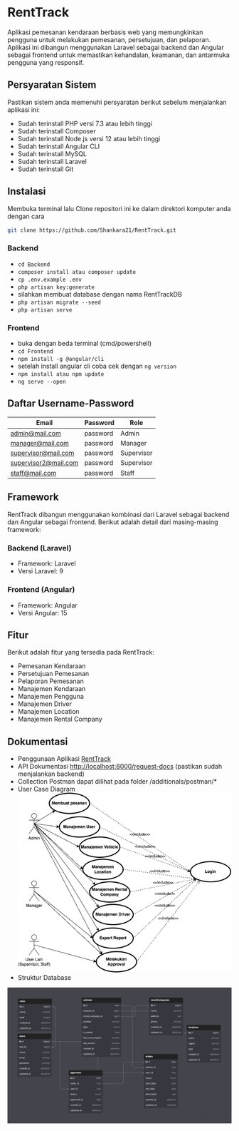 # RentTrack

Aplikasi pemesanan kendaraan berbasis web yang memungkinkan pengguna untuk melakukan pemesanan, persetujuan, dan pelaporan. Aplikasi ini dibangun menggunakan Laravel sebagai backend dan Angular sebagai frontend untuk memastikan kehandalan, keamanan, dan antarmuka pengguna yang responsif.

## Persyaratan Sistem

Pastikan sistem anda memenuhi persyaratan berikut sebelum menjalankan aplikasi ini:

- Sudah terinstall PHP versi 7.3 atau lebih tinggi
- Sudah terinstall Composer
- Sudah terinstall Node.js versi 12 atau lebih tinggi
- Sudah terinstall Angular CLI
- Sudah terinstall MySQL
- Sudah terinstall Laravel
- Sudah terinstall Git

## Instalasi

Membuka terminal lalu
Clone repositori ini ke dalam direktori komputer anda dengan cara

```bash
git clone https://github.com/Shankara21/RentTrack.git
```

### Backend

- `cd Backend`
- `composer install atau composer update`
- `cp .env.example .env`
- `php artisan key:generate`
- silahkan membuat database dengan nama RentTrackDB
- `php artisan migrate --seed`
- `php artisan serve`

### Frontend

- buka dengan beda terminal (cmd/powershell)
- `cd Frontend`
- `npm install -g @angular/cli`
- setelah install angular cli coba cek dengan
  `ng version`
- `npm install atau npm update`
- `ng serve --open`

## Daftar Username-Password

| Email                | Password | Role       |
| -------------------- | -------- | ---------- |
| admin@mail.com       | password | Admin      |
| manager@mail.com     | password | Manager    |
| supervisor@mail.com  | password | Supervisor |
| supervisor2@mail.com | password | Supervisor |
| staff@mail.com       | password | Staff      |

## Framework

RentTrack dibangun menggunakan kombinasi dari Laravel sebagai backend dan Angular sebagai frontend. Berikut adalah detail dari masing-masing framework:

### Backend (Laravel)

- Framework: Laravel
- Versi Laravel: 9

### Frontend (Angular)

- Framework: Angular
- Versi Angular: 15

## Fitur

Berikut adalah fitur yang tersedia pada RentTrack:

- Pemesanan Kendaraan
- Persetujuan Pemesanan
- Pelaporan Pemesanan
- Manajemen Kendaraan
- Manajemen Pengguna
- Manajemen Driver
- Manajemen Location
- Manajemen Rental Company

## Dokumentasi

- Penggunaan Aplikasi [RentTrack](https://youtu.be/PIa3Owl2Vjc)
- API Dokumentasi [http://localhost:8000/request-docs](http://localhost:8000/request-docs) (pastikan sudah menjalankan backend)
- Collection Postman dapat dilihat pada folder /additionals/postman/\*
- User Case Diagram <br/>
  <img src="./additionals/usecase.png">
- Struktur Database <br/>
<img src="./additionals/db.png">

